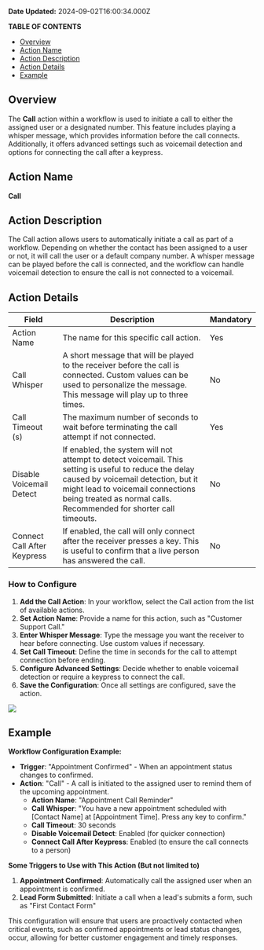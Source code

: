 **Date Updated:** 2024-09-02T16:00:34.000Z

**TABLE OF CONTENTS**

* [Overview](#Overview)
* [Action Name](#Action-Name)
* [Action Description](#Action-Description)
* [Action Details](#Action-Details)
* [Example](#Example)

##   

## Overview

The **Call** action within a workflow is used to initiate a call to either the assigned user or a designated number. This feature includes playing a whisper message, which provides information before the call connects. Additionally, it offers advanced settings such as voicemail detection and options for connecting the call after a keypress.

  
## Action Name

**Call**

  
## Action Description

The Call action allows users to automatically initiate a call as part of a workflow. Depending on whether the contact has been assigned to a user or not, it will call the user or a default company number. A whisper message can be played before the call is connected, and the workflow can handle voicemail detection to ensure the call is not connected to a voicemail.

  
## Action Details

  
| Field                       | Description                                                                                                                                                                                                                                             | Mandatory |
| --------------------------- | ------------------------------------------------------------------------------------------------------------------------------------------------------------------------------------------------------------------------------------------------------- | --------- |
| Action Name                 | The name for this specific call action.                                                                                                                                                                                                                 | Yes       |
| Call Whisper                | A short message that will be played to the receiver before the call is connected. Custom values can be used to personalize the message. This message will play up to three times.                                                                       | No        |
| Call Timeout (s)            | The maximum number of seconds to wait before terminating the call attempt if not connected.                                                                                                                                                             | Yes       |
| Disable Voicemail Detect    | If enabled, the system will not attempt to detect voicemail. This setting is useful to reduce the delay caused by voicemail detection, but it might lead to voicemail connections being treated as normal calls. Recommended for shorter call timeouts. | No        |
| Connect Call After Keypress | If enabled, the call will only connect after the receiver presses a key. This is useful to confirm that a live person has answered the call.                                                                                                            | No        |

  
### How to Configure

1. **Add the Call Action**: In your workflow, select the Call action from the list of available actions.
2. **Set Action Name**: Provide a name for this action, such as "Customer Support Call."
3. **Enter Whisper Message**: Type the message you want the receiver to hear before connecting. Use custom values if necessary.
4. **Set Call Timeout**: Define the time in seconds for the call to attempt connection before ending.
5. **Configure Advanced Settings**: Decide whether to enable voicemail detection or require a keypress to connect the call.
6. **Save the Configuration**: Once all settings are configured, save the action.

  
![](https://s3.amazonaws.com/cdn.freshdesk.com/data/helpdesk/attachments/production/155032063905/original/QIzRg25DV6YQaZNN_mntHs3KTkhDBMOyxg.png?1725272857)

  
## Example

  
**Workflow Configuration Example:**

* **Trigger**: "Appointment Confirmed" - When an appointment status changes to confirmed.
* **Action**: "Call" - A call is initiated to the assigned user to remind them of the upcoming appointment.  
   * **Action Name**: "Appointment Call Reminder"  
   * **Call Whisper**: "You have a new appointment scheduled with \[Contact Name\] at \[Appointment Time\]. Press any key to confirm."  
   * **Call Timeout**: 30 seconds  
   * **Disable Voicemail Detect**: Enabled (for quicker connection)  
   * **Connect Call After Keypress**: Enabled (to ensure the call connects to a person)

  
**Some Triggers to Use with This Action (But not limited to)**

1. **Appointment Confirmed**: Automatically call the assigned user when an appointment is confirmed.
2. **Lead Form Submitted**: Initiate a call when a lead's submits a form, such as "First Contact Form"

  
This configuration will ensure that users are proactively contacted when critical events, such as confirmed appointments or lead status changes, occur, allowing for better customer engagement and timely responses.